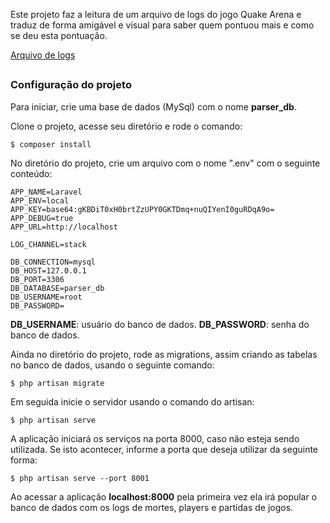 Este projeto faz a leitura de um arquivo de logs do jogo Quake Arena e traduz de forma amigável e visual para saber quem pontuou mais e como se deu esta pontuação.

[Arquivo de logs](https://gist.githubusercontent.com/labmorales/7ebd77411ad51c32179bd4c912096031/raw/045192ef9ff87ed87b36eda3170056485cfbdb5a/games.log)

##
### Configuração do projeto

Para iniciar, crie uma base de dados (MySql) com o nome **parser_db**.

Clone o projeto, acesse seu diretório e rode o comando:
``` shell
$ composer install
```


No diretório do projeto, crie um arquivo com o nome ".env" com o seguinte conteúdo:
``` text
APP_NAME=Laravel
APP_ENV=local
APP_KEY=base64:gKBDiT0xH0brtZzUPY0GKTDmq+nuQIYenI0guRDqA9o=
APP_DEBUG=true
APP_URL=http://localhost

LOG_CHANNEL=stack

DB_CONNECTION=mysql
DB_HOST=127.0.0.1
DB_PORT=3306
DB_DATABASE=parser_db
DB_USERNAME=root
DB_PASSWORD=
```

__DB_USERNAME__: usuário do banco de dados.
__DB_PASSWORD__: senha do banco de dados.

Ainda no diretório do projeto, rode as migrations, assim criando as tabelas no banco de dados, usando o seguinte comando: 
``` shell
$ php artisan migrate
```

Em seguida inicie o servidor usando o comando do artisan:
``` shell
$ php artisan serve
```


A aplicação iniciará os serviços na porta 8000, caso não esteja sendo utilizada. Se isto acontecer, informe a porta que deseja utilizar da seguinte forma:
``` shell
$ php artisan serve --port 8001
```


Ao acessar a aplicação __localhost:8000__ pela primeira vez ela irá popular o banco de dados com os logs de mortes, players e partidas de jogos.

